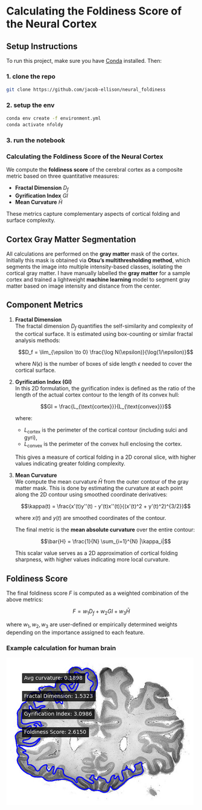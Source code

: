 # Calculating the Foldiness Score of the Neural Cortex

## Setup Instructions

To run this project, make sure you have [Conda](https://docs.conda.io/en/latest/) installed. Then:

### 1. clone the repo 
```bash
git clone https://github.com/jacob-ellison/neural_foldiness
```

### 2. setup the env
```bash
conda env create -f environment.yml
conda activate nfoldy  
```

### 3. run the notebook

### Calculating the Foldiness Score of the Neural Cortex

We compute the **foldiness score** of the cerebral cortex as a composite metric based on three quantitative measures:

- **Fractal Dimension** $D_f$
- **Gyrification Index** $GI$
- **Mean Curvature** $\bar{H}$

These metrics capture complementary aspects of cortical folding and surface complexity.

## Cortex Gray Matter Segmentation

All calculations are performed on the **gray matter** mask of the cortex. Initially this mask is obtained via **Otsu’s multithresholding method**, which segments the image into multiple intensity-based classes, isolating the cortical gray matter. I have manually labelled the **gray matter** for a sample cortex and trained a lightweight **machine learning** model to segment gray matter based on image intensity and distance from the center.

## Component Metrics

1. **Fractal Dimension**  
   The fractal dimension $D_f$ quantifies the self-similarity and complexity of the cortical surface. It is estimated using box-counting or similar fractal analysis methods:

   $$D_f = \lim_{\epsilon \to 0} \frac{\log N(\epsilon)}{\log(1/\epsilon)}$$

   where $N(\epsilon)$ is the number of boxes of side length $\epsilon$ needed to cover the cortical surface.

2. **Gyrification Index (GI)**  
   In this 2D formulation, the gyrification index is defined as the ratio of the length of the actual cortex contour to the length of its convex hull:

   $$GI = \frac{L_{\text{cortex}}}{L_{\text{convex}}}$$

   where:
   - $L_{\text{cortex}}$ is the perimeter of the cortical contour (including sulci and gyri),
   - $L_{\text{convex}}$ is the perimeter of the convex hull enclosing the cortex.

   This gives a measure of cortical folding in a 2D coronal slice, with higher values indicating greater folding complexity.

3. **Mean Curvature**  
   We compute the mean curvature $\bar{H}$ from the outer contour of the gray matter mask. This is done by estimating the curvature at each point along the 2D contour using smoothed coordinate derivatives:

   $$\kappa(t) = \frac{x'(t)y''(t) - y'(t)x''(t)}{(x'(t)^2 + y'(t)^2)^{3/2}}$$

   where $x(t)$ and $y(t)$ are smoothed coordinates of the contour.

   The final metric is the **mean absolute curvature** over the entire contour:

   $$\bar{H} = \frac{1}{N} \sum_{i=1}^{N} |\kappa_i|$$

   This scalar value serves as a 2D approximation of cortical folding sharpness, with higher values indicating more local curvature.

## Foldiness Score

The final foldiness score $F$ is computed as a weighted combination of the above metrics:

$$F = w_1 D_f + w_2 GI + w_3 \bar{H}$$

where $w_1, w_2, w_3$ are user-defined or empirically determined weights depending on the importance assigned to each feature.


### Example calculation for human brain

![alt text](./data/image.png)

